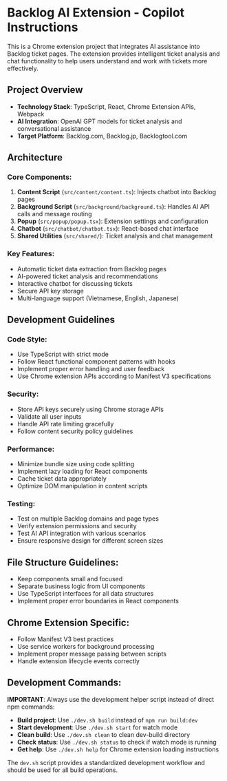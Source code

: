 <!-- Use this file to provide workspace-specific custom instructions to Copilot. For more details, visit https://code.visualstudio.com/docs/copilot/copilot-customization#_use-a-githubcopilotinstructionsmd-file -->

# Backlog AI Extension - Copilot Instructions

This is a Chrome extension project that integrates AI assistance into Backlog ticket pages. The extension provides intelligent ticket analysis and chat functionality to help users understand and work with tickets more effectively.

## Project Overview

- **Technology Stack**: TypeScript, React, Chrome Extension APIs, Webpack
- **AI Integration**: OpenAI GPT models for ticket analysis and conversational assistance
- **Target Platform**: Backlog.com, Backlog.jp, Backlogtool.com

## Architecture

### Core Components:
1. **Content Script** (`src/content/content.ts`): Injects chatbot into Backlog pages
2. **Background Script** (`src/background/background.ts`): Handles AI API calls and message routing
3. **Popup** (`src/popup/popup.tsx`): Extension settings and configuration
4. **Chatbot** (`src/chatbot/chatbot.tsx`): React-based chat interface
5. **Shared Utilities** (`src/shared/`): Ticket analysis and chat management

### Key Features:
- Automatic ticket data extraction from Backlog pages
- AI-powered ticket analysis and recommendations
- Interactive chatbot for discussing tickets
- Secure API key storage
- Multi-language support (Vietnamese, English, Japanese)

## Development Guidelines

### Code Style:
- Use TypeScript with strict mode
- Follow React functional component patterns with hooks
- Implement proper error handling and user feedback
- Use Chrome extension APIs according to Manifest V3 specifications

### Security:
- Store API keys securely using Chrome storage APIs
- Validate all user inputs
- Handle API rate limiting gracefully
- Follow content security policy guidelines

### Performance:
- Minimize bundle size using code splitting
- Implement lazy loading for React components
- Cache ticket data appropriately
- Optimize DOM manipulation in content scripts

### Testing:
- Test on multiple Backlog domains and page types
- Verify extension permissions and security
- Test AI API integration with various scenarios
- Ensure responsive design for different screen sizes

## File Structure Guidelines:
- Keep components small and focused
- Separate business logic from UI components
- Use TypeScript interfaces for all data structures
- Implement proper error boundaries in React components

## Chrome Extension Specific:
- Follow Manifest V3 best practices
- Use service workers for background processing
- Implement proper message passing between scripts
- Handle extension lifecycle events correctly

## Development Commands:
**IMPORTANT**: Always use the development helper script instead of direct npm commands:

- **Build project**: Use `./dev.sh build` instead of `npm run build:dev`
- **Start development**: Use `./dev.sh start` for watch mode
- **Clean build**: Use `./dev.sh clean` to clean dev-build directory
- **Check status**: Use `./dev.sh status` to check if watch mode is running
- **Get help**: Use `./dev.sh help` for Chrome extension loading instructions

The `dev.sh` script provides a standardized development workflow and should be used for all build operations.
